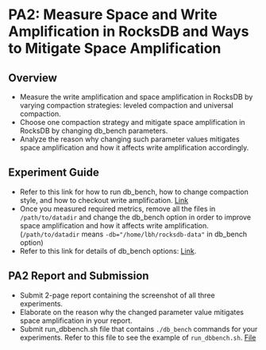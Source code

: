 # PA2: Measure Space and Write Amplification in RocksDB and Ways to Mitigate Space Amplification


## Overview
- Measure the write amplification and space amplification in RocksDB by varying compaction strategies: leveled compaction and universal compaction.
- Choose one compaction strategy and mitigate space amplification in RocksDB by changing db_bench parameters.
- Analyze the reason why changing such parameter values mitigates space amplification and how it affects write amplification accordingly.



## Experiment Guide
- Refer to this link for how to run db_bench, how to change compaction style, and how to checkout write amplification. [Link](https://github.com/LeeBohyun/RocksDB/blob/main/measure_SAF.md)
- Once you measured required metrics, remove all the files in ``/path/to/datadir`` and change the db_bench option in order to improve space amplification and how it affects write amplification. (``/path/to/datadir`` means ``-db="/home/lbh/rocksdb-data"`` in db_bench option)
- Refer to this link for details of db_bench options: [Link](https://github.com/EighteenZi/rocksdb_wiki/blob/master/Benchmarking-tools.md).


## PA2 Report and Submission
- Submit 2-page report containing the screenshot of all three experiments.
- Elaborate on the reason why the changed parameter value mitigates space amplification in your report.
- Submit run_dbbench.sh file that contains ``./db_bench`` commands for your experiments. Refer to this file to see the example of ``run_dbbench.sh``. [File](https://github.com/LeeBohyun/SWE3033-S2023/blob/main/week9/run_dbbench.sh)
